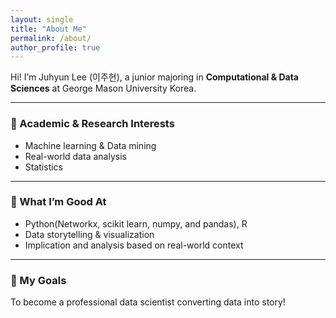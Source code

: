 ```yaml
---
layout: single
title: "About Me"
permalink: /about/
author_profile: true
---
```


Hi! I’m Juhyun Lee (이주현), a junior majoring in **Computational & Data Sciences** at George Mason University Korea.

---

### 💼 Academic & Research Interests
- Machine learning & Data mining
- Real-world data analysis  
- Statistics

---

### 🧠 What I’m Good At
- Python(Networkx, scikit learn, numpy, and pandas), R
- Data storytelling & visualization  
- Implication and analysis based on real-world context

---

### 🎯 My Goals
To become a professional data scientist converting data into story!
